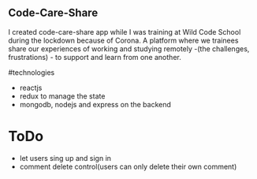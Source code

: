 ## Code-Care-Share 
I created code-care-share app while I was training at Wild Code School during the lockdown because of Corona.
A platform where we trainees share our experiences of working and studying remotely -(the challenges, frustrations) - to support and learn from one another.  

#technologies
- reactjs
- redux to manage the state
- mongodb, nodejs and express on the backend

ToDo
=
- let users sing up and sign in
- comment delete control(users can only delete their own comment)
